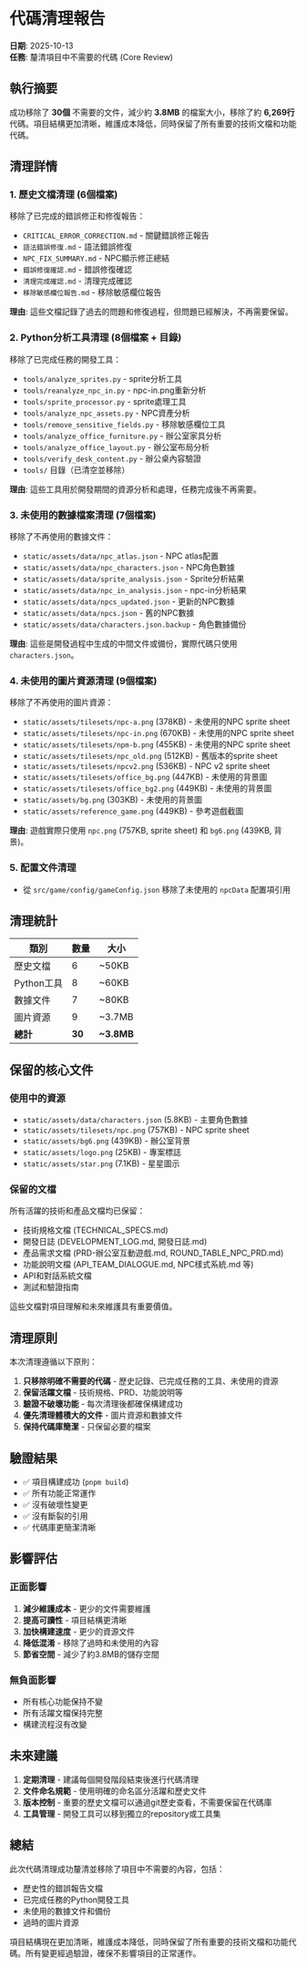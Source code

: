 # 代碼清理報告

**日期**: 2025-10-13  
**任務**: 釐清項目中不需要的代碼 (Core Review)

## 執行摘要

成功移除了 **30個** 不需要的文件，減少約 **3.8MB** 的檔案大小，移除了約 **6,269行** 代碼。項目結構更加清晰，維護成本降低，同時保留了所有重要的技術文檔和功能代碼。

## 清理詳情

### 1. 歷史文檔清理 (6個檔案)

移除了已完成的錯誤修正和修復報告：
- `CRITICAL_ERROR_CORRECTION.md` - 關鍵錯誤修正報告
- `語法錯誤修復.md` - 語法錯誤修復
- `NPC_FIX_SUMMARY.md` - NPC顯示修正總結
- `錯誤修復確認.md` - 錯誤修復確認
- `清理完成確認.md` - 清理完成確認
- `移除敏感欄位報告.md` - 移除敏感欄位報告

**理由**: 這些文檔記錄了過去的問題和修復過程，但問題已經解決，不再需要保留。

### 2. Python分析工具清理 (8個檔案 + 目錄)

移除了已完成任務的開發工具：
- `tools/analyze_sprites.py` - sprite分析工具
- `tools/reanalyze_npc_in.py` - npc-in.png重新分析
- `tools/sprite_processor.py` - sprite處理工具
- `tools/analyze_npc_assets.py` - NPC資產分析
- `tools/remove_sensitive_fields.py` - 移除敏感欄位工具
- `tools/analyze_office_furniture.py` - 辦公室家具分析
- `tools/analyze_office_layout.py` - 辦公室布局分析
- `tools/verify_desk_content.py` - 辦公桌內容驗證
- `tools/` 目錄（已清空並移除）

**理由**: 這些工具用於開發期間的資源分析和處理，任務完成後不再需要。

### 3. 未使用的數據檔案清理 (7個檔案)

移除了不再使用的數據文件：
- `static/assets/data/npc_atlas.json` - NPC atlas配置
- `static/assets/data/npc_characters.json` - NPC角色數據
- `static/assets/data/sprite_analysis.json` - Sprite分析結果
- `static/assets/data/npc_in_analysis.json` - npc-in分析結果
- `static/assets/data/npcs_updated.json` - 更新的NPC數據
- `static/assets/data/npcs.json` - 舊的NPC數據
- `static/assets/data/characters.json.backup` - 角色數據備份

**理由**: 這些是開發過程中生成的中間文件或備份，實際代碼只使用 `characters.json`。

### 4. 未使用的圖片資源清理 (9個檔案)

移除了不再使用的圖片資源：
- `static/assets/tilesets/npc-a.png` (378KB) - 未使用的NPC sprite sheet
- `static/assets/tilesets/npc-in.png` (670KB) - 未使用的NPC sprite sheet
- `static/assets/tilesets/npm-b.png` (455KB) - 未使用的NPC sprite sheet
- `static/assets/tilesets/npc_old.png` (512KB) - 舊版本的sprite sheet
- `static/assets/tilesets/npcv2.png` (536KB) - NPC v2 sprite sheet
- `static/assets/tilesets/office_bg.png` (447KB) - 未使用的背景圖
- `static/assets/tilesets/office_bg2.png` (449KB) - 未使用的背景圖
- `static/assets/bg.png` (303KB) - 未使用的背景圖
- `static/assets/reference_game.png` (449KB) - 參考遊戲截圖

**理由**: 遊戲實際只使用 `npc.png` (757KB, sprite sheet) 和 `bg6.png` (439KB, 背景)。

### 5. 配置文件清理

- 從 `src/game/config/gameConfig.json` 移除了未使用的 `npcData` 配置項引用

## 清理統計

| 類別 | 數量 | 大小 |
|------|------|------|
| 歷史文檔 | 6 | ~50KB |
| Python工具 | 8 | ~60KB |
| 數據文件 | 7 | ~80KB |
| 圖片資源 | 9 | ~3.7MB |
| **總計** | **30** | **~3.8MB** |

## 保留的核心文件

### 使用中的資源

- `static/assets/data/characters.json` (5.8KB) - 主要角色數據
- `static/assets/tilesets/npc.png` (757KB) - NPC sprite sheet
- `static/assets/bg6.png` (439KB) - 辦公室背景
- `static/assets/logo.png` (25KB) - 專案標誌
- `static/assets/star.png` (7.1KB) - 星星圖示

### 保留的文檔

所有活躍的技術和產品文檔均已保留：
- 技術規格文檔 (TECHNICAL_SPECS.md)
- 開發日誌 (DEVELOPMENT_LOG.md, 開發日誌.md)
- 產品需求文檔 (PRD-辦公室互動遊戲.md, ROUND_TABLE_NPC_PRD.md)
- 功能說明文檔 (API_TEAM_DIALOGUE.md, NPC樣式系統.md 等)
- API和對話系統文檔
- 測試和驗證指南

這些文檔對項目理解和未來維護具有重要價值。

## 清理原則

本次清理遵循以下原則：

1. **只移除明確不需要的代碼** - 歷史記錄、已完成任務的工具、未使用的資源
2. **保留活躍文檔** - 技術規格、PRD、功能說明等
3. **驗證不破壞功能** - 每次清理後都確保構建成功
4. **優先清理體積大的文件** - 圖片資源和數據文件
5. **保持代碼庫簡潔** - 只保留必要的檔案

## 驗證結果

- ✅ 項目構建成功 (`pnpm build`)
- ✅ 所有功能正常運作
- ✅ 沒有破壞性變更
- ✅ 沒有斷裂的引用
- ✅ 代碼庫更簡潔清晰

## 影響評估

### 正面影響

1. **減少維護成本** - 更少的文件需要維護
2. **提高可讀性** - 項目結構更清晰
3. **加快構建速度** - 更少的資源文件
4. **降低混淆** - 移除了過時和未使用的內容
5. **節省空間** - 減少了約3.8MB的儲存空間

### 無負面影響

- 所有核心功能保持不變
- 所有活躍文檔保持完整
- 構建流程沒有改變

## 未來建議

1. **定期清理** - 建議每個開發階段結束後進行代碼清理
2. **文件命名規範** - 使用明確的命名區分活躍和歷史文件
3. **版本控制** - 重要的歷史文檔可以通過git歷史查看，不需要保留在代碼庫
4. **工具管理** - 開發工具可以移到獨立的repository或工具集

## 總結

此次代碼清理成功釐清並移除了項目中不需要的內容，包括：
- 歷史性的錯誤報告文檔
- 已完成任務的Python開發工具
- 未使用的數據文件和備份
- 過時的圖片資源

項目結構現在更加清晰，維護成本降低，同時保留了所有重要的技術文檔和功能代碼。所有變更經過驗證，確保不影響項目的正常運作。

